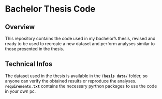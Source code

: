# Bachelor Thesis Code

## Overview

This repository contains the code used in my bachelor’s thesis, revised and ready to be used to recreate a new dataset and perform analyses similar to those presented in the thesis.

## Technical Infos

The dataset used in the thesis is available in the **`Thesis data/`** folder, so anyone can verify the obtained results or reproduce the analyses.<br>
**`requirements.txt`** contains the necessary pyrthon packages to use the code in your own pc.
